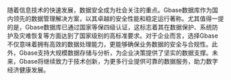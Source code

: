随着信息技术的快速发展，数据安全成为社会关注的重点。Gbase数据库作为国内领先的数据管理解决方案，以其卓越的安全性能和稳定运行著称。尤其值得一提的是，Gbase数据库已通过国家等保四级认证，这标志着其在数据保护、系统防护及灾难恢复等方面达到了国家级别的高标准要求。对于企业而言，选择Gbase不仅意味着拥有高效的数据处理能力，更能够确保业务数据的安全与合规性。此外，Gbase支持大规模数据存储与分析，为企业决策提供了坚实的数据支撑。未来，Gbase将继续致力于技术创新，为更多行业提供可靠的数据服务，助力数字经济健康发展。